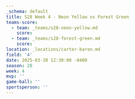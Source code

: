 ```yaml
---
_schema: default
title: S28 Week 4 - Neon Yellow vs Forest Green
teams-score:
  - team: _teams/s28-neon-yellow.md
    score:
  - team: _teams/s28-forest-green.md
    score:
location: _locations/carter-baron.md
field: '4'
date: 2025-03-30 12:30:00 -0400
season: 28
week: 4
mvp: ''
game-ball: ''
sportsperson: ''
---
```

